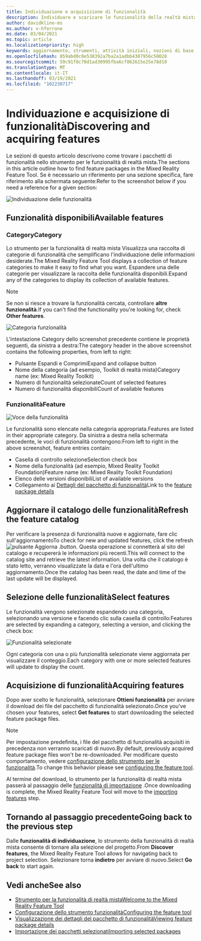 ```yaml
---
title: Individuazione e acquisizione di funzionalità
description: Individuare e scaricare le funzionalità della realtà mista.
author: davidkline-ms
ms.author: v-hferrone
ms.date: 03/04/2021
ms.topic: article
ms.localizationpriority: high
keywords: aggiornamento, strumenti, attività iniziali, nozioni di base, unity, visual studio, toolkit, visore VR realtà mista, visore VR di windows mixed reality, visore per realtà virtuale, installazione, Windows, HoloLens, emulatore, unreal, openxr
ms.openlocfilehash: 859abd0c8e538392a7ba2a1adbb4387956c50028
ms.sourcegitcommit: 59c91f8c70d1ad30995fba6cf862615e25e78d10
ms.translationtype: MT
ms.contentlocale: it-IT
ms.lasthandoff: 03/19/2021
ms.locfileid: "102230717"
---
```

# <a name="discovering-and-acquiring-features"></a><span data-ttu-id="55d66-104">Individuazione e acquisizione di funzionalità</span><span class="sxs-lookup"><span data-stu-id="55d66-104">Discovering and acquiring features</span></span>

<span data-ttu-id="55d66-105">Le sezioni di questo articolo descrivono come trovare i pacchetti di funzionalità nello strumento per le funzionalità di realtà mista.</span><span class="sxs-lookup"><span data-stu-id="55d66-105">The sections in this article outline how to find feature packages in the Mixed Reality Feature Tool.</span></span> <span data-ttu-id="55d66-106">Se è necessario un riferimento per una sezione specifica, fare riferimento alla schermata seguente:</span><span class="sxs-lookup"><span data-stu-id="55d66-106">Refer to the screenshot below if you need a reference for a given section:</span></span>

![Individuazione delle funzionalità](images/FeatureToolDiscovery.png)

## <a name="available-features"></a><span data-ttu-id="55d66-108">Funzionalità disponibili</span><span class="sxs-lookup"><span data-stu-id="55d66-108">Available features</span></span>

### <a name="category"></a><span data-ttu-id="55d66-109">Category</span><span class="sxs-lookup"><span data-stu-id="55d66-109">Category</span></span>

<span data-ttu-id="55d66-110">Lo strumento per la funzionalità di realtà mista Visualizza una raccolta di categorie di funzionalità che semplificano l'individuazione delle informazioni desiderate.</span><span class="sxs-lookup"><span data-stu-id="55d66-110">The Mixed Reality Feature Tool displays a collection of feature categories to make it easy to find what you want.</span></span> <span data-ttu-id="55d66-111">Espandere una delle categorie per visualizzare la raccolta delle funzionalità disponibili.</span><span class="sxs-lookup"><span data-stu-id="55d66-111">Expand any of the categories to display its collection of available features.</span></span>

> [!NOTE]
> <span data-ttu-id="55d66-112">Se non si riesce a trovare la funzionalità cercata, controllare **altre funzionalità**.</span><span class="sxs-lookup"><span data-stu-id="55d66-112">If you can't find the functionality you're looking for, check **Other features**.</span></span>

![Categoria funzionalità](images/FeatureCategory.png)

<span data-ttu-id="55d66-114">L'intestazione Category dello screenshot precedente contiene le proprietà seguenti, da sinistra a destra:</span><span class="sxs-lookup"><span data-stu-id="55d66-114">The category header in the above screenshot contains the following properties, from left to right:</span></span>

- <span data-ttu-id="55d66-115">Pulsante Espandi e Comprimi</span><span class="sxs-lookup"><span data-stu-id="55d66-115">Expand and collapse button</span></span>
- <span data-ttu-id="55d66-116">Nome della categoria (ad esempio, Toolkit di realtà mista)</span><span class="sxs-lookup"><span data-stu-id="55d66-116">Category name (ex: Mixed Reality Toolkit)</span></span>
- <span data-ttu-id="55d66-117">Numero di funzionalità selezionate</span><span class="sxs-lookup"><span data-stu-id="55d66-117">Count of selected features</span></span>
- <span data-ttu-id="55d66-118">Numero di funzionalità disponibili</span><span class="sxs-lookup"><span data-stu-id="55d66-118">Count of available features</span></span>

### <a name="feature"></a><span data-ttu-id="55d66-119">Funzionalità</span><span class="sxs-lookup"><span data-stu-id="55d66-119">Feature</span></span>

![Voce della funzionalità](images/FeatureEntry.png)

<span data-ttu-id="55d66-121">Le funzionalità sono elencate nella categoria appropriata.</span><span class="sxs-lookup"><span data-stu-id="55d66-121">Features are listed in their appropriate category.</span></span> <span data-ttu-id="55d66-122">Da sinistra a destra nella schermata precedente, le voci di funzionalità contengono:</span><span class="sxs-lookup"><span data-stu-id="55d66-122">From left to right in the above screenshot, feature entries contain:</span></span>

- <span data-ttu-id="55d66-123">Casella di controllo selezione</span><span class="sxs-lookup"><span data-stu-id="55d66-123">Selection check box</span></span>
- <span data-ttu-id="55d66-124">Nome della funzionalità (ad esempio, Mixed Reality Toolkit Foundation)</span><span class="sxs-lookup"><span data-stu-id="55d66-124">Feature name (ex: Mixed Reality Toolkit Foundation)</span></span>
- <span data-ttu-id="55d66-125">Elenco delle versioni disponibili</span><span class="sxs-lookup"><span data-stu-id="55d66-125">List of available versions</span></span>
- <span data-ttu-id="55d66-126">Collegamento ai [Dettagli del pacchetto di funzionalità](viewing-package-details.md)</span><span class="sxs-lookup"><span data-stu-id="55d66-126">Link to the [feature package details](viewing-package-details.md)</span></span>

## <a name="refresh-the-feature-catalog"></a><span data-ttu-id="55d66-127">Aggiornare il catalogo delle funzionalità</span><span class="sxs-lookup"><span data-stu-id="55d66-127">Refresh the feature catalog</span></span>

<span data-ttu-id="55d66-128">Per verificare la presenza di funzionalità nuove e aggiornate, fare clic sull'aggiornamento</span><span class="sxs-lookup"><span data-stu-id="55d66-128">To check for new and updated features, click the refresh</span></span> ![pulsante Aggiorna](images/RefreshButton.png) <span data-ttu-id="55d66-130">.</span><span class="sxs-lookup"><span data-stu-id="55d66-130">button.</span></span> <span data-ttu-id="55d66-131">Questa operazione si connetterà al sito del catalogo e recupererà le informazioni più recenti.</span><span class="sxs-lookup"><span data-stu-id="55d66-131">This will connect to the catalog site and retrieve the latest information.</span></span> <span data-ttu-id="55d66-132">Una volta che il catalogo è stato letto, verranno visualizzate la data e l'ora dell'ultimo aggiornamento.</span><span class="sxs-lookup"><span data-stu-id="55d66-132">Once the catalog has been read, the date and time of the last update will be displayed.</span></span>

## <a name="select-features"></a><span data-ttu-id="55d66-133">Selezione delle funzionalità</span><span class="sxs-lookup"><span data-stu-id="55d66-133">Select features</span></span>

<span data-ttu-id="55d66-134">Le funzionalità vengono selezionate espandendo una categoria, selezionando una versione e facendo clic sulla casella di controllo:</span><span class="sxs-lookup"><span data-stu-id="55d66-134">Features are selected by expanding a category, selecting a version, and clicking the check box:</span></span>

![Funzionalità selezionate](images/SelectedFeatures.png)

<span data-ttu-id="55d66-136">Ogni categoria con una o più funzionalità selezionate viene aggiornata per visualizzare il conteggio.</span><span class="sxs-lookup"><span data-stu-id="55d66-136">Each category with one or more selected features will update to display the count.</span></span>

## <a name="acquiring-features"></a><span data-ttu-id="55d66-137">Acquisizione di funzionalità</span><span class="sxs-lookup"><span data-stu-id="55d66-137">Acquiring features</span></span>

<span data-ttu-id="55d66-138">Dopo aver scelto le funzionalità, selezionare **Ottieni funzionalità** per avviare il download dei file del pacchetto di funzionalità selezionato.</span><span class="sxs-lookup"><span data-stu-id="55d66-138">Once you've chosen your features, select **Get features** to start downloading the selected feature package files.</span></span>

> [!NOTE]
> <span data-ttu-id="55d66-139">Per impostazione predefinita, i file del pacchetto di funzionalità acquisiti in precedenza non verranno scaricati di nuovo.</span><span class="sxs-lookup"><span data-stu-id="55d66-139">By default, previously acquired feature package files won't be re-downloaded.</span></span> <span data-ttu-id="55d66-140">Per modificare questo comportamento, vedere [configurazione dello strumento per le funzionalità](configuring-feature-tool.md).</span><span class="sxs-lookup"><span data-stu-id="55d66-140">To change this behavior please see [configuring the feature tool](configuring-feature-tool.md).</span></span>

<span data-ttu-id="55d66-141">Al termine del download, lo strumento per la funzionalità di realtà mista passerà al passaggio delle [funzionalità di importazione](importing-features.md) .</span><span class="sxs-lookup"><span data-stu-id="55d66-141">Once downloading is complete, the Mixed Reality Feature Tool will move to the [importing features](importing-features.md) step.</span></span>

## <a name="going-back-to-the-previous-step"></a><span data-ttu-id="55d66-142">Tornando al passaggio precedente</span><span class="sxs-lookup"><span data-stu-id="55d66-142">Going back to the previous step</span></span>

<span data-ttu-id="55d66-143">Dalle **funzionalità di individuazione**, lo strumento della funzionalità di realtà mista consente di tornare alla selezione del progetto.</span><span class="sxs-lookup"><span data-stu-id="55d66-143">From **Discover features**, the Mixed Reality Feature Tool allows for navigating back to project selection.</span></span> <span data-ttu-id="55d66-144">Selezionare torna **indietro** per avviare di nuovo.</span><span class="sxs-lookup"><span data-stu-id="55d66-144">Select **Go back** to start again.</span></span>

## <a name="see-also"></a><span data-ttu-id="55d66-145">Vedi anche</span><span class="sxs-lookup"><span data-stu-id="55d66-145">See also</span></span>

- [<span data-ttu-id="55d66-146">Strumento per la funzionalità di realtà mista</span><span class="sxs-lookup"><span data-stu-id="55d66-146">Welcome to the Mixed Reality Feature Tool</span></span>](welcome-to-mr-feature-tool.md)
- [<span data-ttu-id="55d66-147">Configurazione dello strumento funzionalità</span><span class="sxs-lookup"><span data-stu-id="55d66-147">Configuring the feature tool</span></span>](configuring-feature-tool.md)
- [<span data-ttu-id="55d66-148">Visualizzazione dei dettagli del pacchetto di funzionalità</span><span class="sxs-lookup"><span data-stu-id="55d66-148">Viewing feature package details</span></span>](viewing-package-details.md)
- [<span data-ttu-id="55d66-149">Importazione dei pacchetti selezionati</span><span class="sxs-lookup"><span data-stu-id="55d66-149">Importing selected packages</span></span>](importing-features.md)
